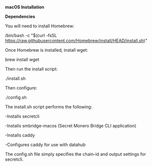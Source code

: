 **macOS Installation**

**Dependencies**

You will need to install Homebrew:

/bin/bash -c "$(curl -fsSL https://raw.githubusercontent.com/Homebrew/install/HEAD/install.sh)"

Once Homebrew is installed, install wget:

brew install wget

Then run the install script:

./install.sh

Then configure:

./config.sh

The install.sh script performs the following:

-Installs secretcli

-Installs smbridge-macos (Secret Monero Bridge CLI application)

-Installs caddy

-Configures caddy for use with datahub

The config.sh file simply specifies the chain-id and output settings for secretcli.
